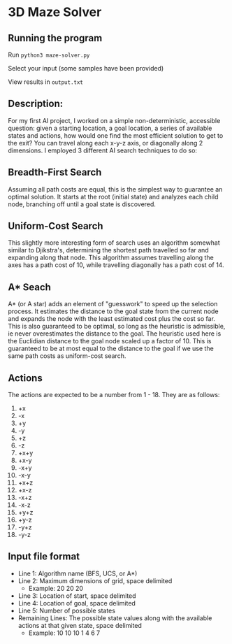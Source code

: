 # 3D Maze Solver

## Running the program
Run `python3 maze-solver.py`

Select your input (some samples have been provided)

View results in `output.txt`

## Description:

For my first AI project, I worked on a simple non-deterministic, accessible question: given a starting location, a goal location, a series of available states and actions, how would one find the most efficient solution to get to the exit? You can travel along each x-y-z axis, or diagonally along 2 dimensions. I employed 3 different AI search techniques to do so:

## Breadth-First Search

Assuming all path costs are equal, this is the simplest way to guarantee an optimal solution. It starts at the root (initial state) and analyzes each child node, branching off until a goal state is discovered.

## Uniform-Cost Search

This slightly more interesting form of search uses an algorithm somewhat similar to Djikstra's, determining the shortest path travelled so far and expanding along that node. This algorithm assumes travelling along the axes has a path cost of 10, while travelling diagonally has a path cost of 14.

## A* Seach

A* (or A star) adds an element of "guesswork" to speed up the selection process. It estimates the distance to the goal state from the current node and expands the node with the least estimated cost plus the cost so far. This is also guaranteed to be optimal, so long as the heuristic is admissible, ie never overestimates the distance to the goal. The heuristic used here is the Euclidian distance to the goal node scaled up a factor of 10. This is guaranteed to be at most equal to the distance to the goal if we use the same path costs as uniform-cost search.

## Actions

The actions are expected to be a number from 1 - 18. They are as follows:
1. +x
2. -x
3. +y
4. -y
5. +z
6. -z
7. +x+y
8. +x-y
9. -x+y
10. -x-y
11. +x+z
12. +x-z
13. -x+z
14. -x-z
15. +y+z
16. +y-z
17. -y+z
18. -y-z

## Input file format
- Line 1: Algorithm name (BFS, UCS, or A*)
- Line 2: Maximum dimensions of grid, space delimited
  - Example: 20 20 20
- Line 3: Location of start, space delimited
- Line 4: Location of goal, space delimited
- Line 5: Number of possible states
- Remaining Lines: The possible state values along with the available actions at that given state, space delimited
  - Example: 10 10 10 1 4 6 7